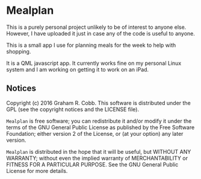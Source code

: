 # Mealplan

This is a purely personal project unlikely to be of interest to anyone else.  
However, I have uploaded it just in case any of the code is useful to anyone.

This is a small app I use for planning meals for the week to help with shopping.

It is a QML javascript app.  It currently works fine on my personal Linux system
and I am working on getting it to work on an iPad.

## Notices
Copyright (c) 2016 Graham R. Cobb.
This software is distributed under the GPL (see the copyright notices and the LICENSE file).

`Mealplan` is free software; you can redistribute it and/or modify
it under the terms of the GNU General Public License as published by
the Free Software Foundation; either version 2 of the License, or
(at your option) any later version.

`Mealplan` is distributed in the hope that it will be useful,
but WITHOUT ANY WARRANTY; without even the implied warranty of
MERCHANTABILITY or FITNESS FOR A PARTICULAR PURPOSE.  See the
GNU General Public License for more details.